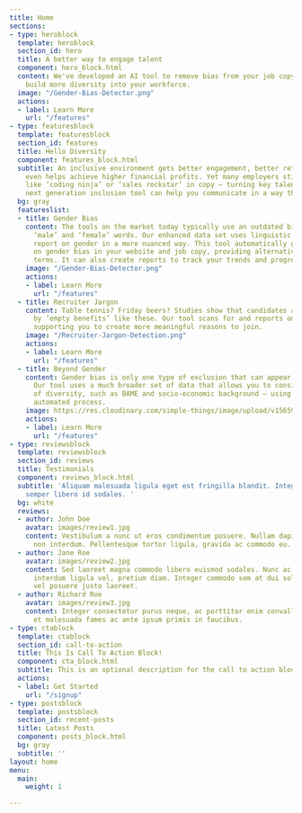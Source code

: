 ```yaml
---
title: Home
sections:
- type: heroblock
  template: heroblock
  section_id: hero
  title: A better way to engage talent
  component: hero_block.html
  content: We've developed an AI tool to remove bias from your job copy and help you
    build more diversity into your workforce.
  image: "/Gender-Bias-Detector.png"
  actions:
  - label: Learn More
    url: "/features"
- type: featuresblock
  template: featuresblock
  section_id: features
  title: Hello Diversity
  component: features_block.html
  subtitle: An inclusive environment gets better engagement, better retention and
    even helps achieve higher financial profits. Yet many employers still use language
    like ‘coding ninja’ or ‘sales rockstar’ in copy – turning key talent off. Our
    next generation inclusion tool can help you communicate in a way that’s more welcoming.
  bg: gray
  featureslist:
  - title: Gender Bias
    content: The tools on the market today typically use an outdated binary list of
      ‘male’ and ’female’ words. Our enhanced data set uses linguistic context to
      report on gender in a more nuanced way. This tool automatically generates alerts
      on gender bias in your website and job copy, providing alternative, more neutral
      terms. It can also create reports to track your trends and progress over time.
    image: "/Gender-Bias-Detector.png"
    actions:
    - label: Learn More
      url: "/features"
  - title: Recruiter Jargon
    content: Table tennis? Friday beers? Studies show that candidates are not persuaded
      by ‘empty benefits’ like these. Our tool scans for and reports on these too,
      supporting you to create more meaningful reasons to join.
    image: "/Recruiter-Jargon-Detection.png"
    actions:
    - label: Learn More
      url: "/features"
  - title: Beyond Gender
    content: Gender bias is only one type of exclusion that can appear in your copy.
      Our tool uses a much broader set of data that allows you to consider other dimensions
      of diversity, such as BAME and socio-economic background – using the same easy,
      automated process.
    image: https://res.cloudinary.com/simple-things/image/upload/v1565966529/https:/res.cloudinary.com/simple-things/image/upload/Beyond-Gender-Diversity_hphtbl.png
    actions:
    - label: Learn More
      url: "/features"
- type: reviewsblock
  template: reviewsblock
  section_id: reviews
  title: Testimonials
  component: reviews_block.html
  subtitle: 'Aliquam malesuada ligula eget est fringilla blandit. Integer finibus
    semper libero id sodales. '
  bg: white
  reviews:
  - author: John Doe
    avatar: images/review1.jpg
    content: Vestibulum a nunc ut eros condimentum posuere. Nullam dapibus quis nunc
      non interdum. Pellentesque tortor ligula, gravida ac commodo eu.
  - author: Jane Roe
    avatar: images/review2.jpg
    content: Sed laoreet magna commodo libero euismod sodales. Nunc ac libero convallis,
      interdum ligula vel, pretium diam. Integer commodo sem at dui sollicitudin,
      vel posuere justo laoreet.
  - author: Richard Roe
    avatar: images/review3.jpg
    content: Integer consectetur purus neque, ac porttitor enim convallis vitae. Interdum
      et malesuada fames ac ante ipsum primis in faucibus.
- type: ctablock
  template: ctablock
  section_id: call-to-action
  title: This Is Call To Action Block!
  component: cta_block.html
  subtitle: This is an optional description for the call to action block.
  actions:
  - label: Get Started
    url: "/signup"
- type: postsblock
  template: postsblock
  section_id: recent-posts
  title: Latest Posts
  component: posts_block.html
  bg: gray
  subtitle: ''
layout: home
menu:
  main:
    weight: 1

---
```

